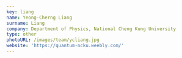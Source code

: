 ```yaml
---
key: liang
name: Yeong-Cherng Liang
surname: Liang
company: Department of Physics, National Cheng Kung University
type: other
photoURL: /images/team/ycliang.jpg
website: 'https://quantum-ncku.weebly.com/'
---
```

